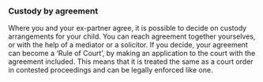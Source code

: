###  Custody by agreement

Where you and your ex-partner agree, it is possible to decide on custody
arrangements for your child. You can reach agreement together yourselves, or
with the help of a mediator or a solicitor. If you decide, your agreement can
become a ‘Rule of Court’, by making an application to the court with the
agreement included. This means that it is treated the same as a court order in
contested proceedings and can be legally enforced like one.
